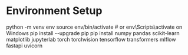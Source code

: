 # Environment Setup
python -m venv env
source env/bin/activate  # or env\Scripts\activate on Windows
pip install --upgrade pip
pip install numpy pandas scikit-learn matplotlib jupyterlab torch torchvision tensorflow transformers mlflow fastapi uvicorn
